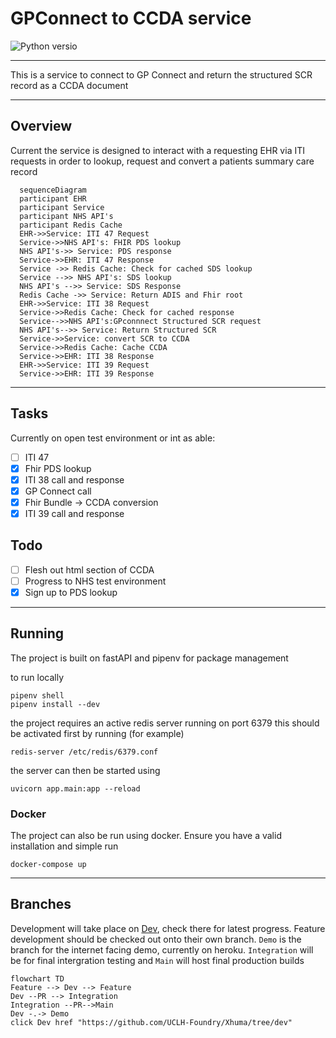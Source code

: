 # GPConnect to CCDA service
![Python versio](https://img.shields.io/github/pipenv/locked/python-version/JMathiszig-Lee/GPconnect)

---


This is a service to connect to GP Connect and return the structured SCR record as a CCDA document

---
## Overview

Current the service is designed to interact with a requesting EHR via ITI requests in order to lookup, request and convert a patients summary care record
```mermaid
  sequenceDiagram
  participant EHR
  participant Service
  participant NHS API's
  participant Redis Cache
  EHR->>Service: ITI 47 Request
  Service->>NHS API's: FHIR PDS lookup
  NHS API's->> Service: PDS response
  Service->>EHR: ITI 47 Response
  Service ->> Redis Cache: Check for cached SDS lookup
  Service -->> NHS API's: SDS lookup
  NHS API's -->> Service: SDS Response
  Redis Cache ->> Service: Return ADIS and Fhir root
  EHR->>Service: ITI 38 Request
  Service->>Redis Cache: Check for cached response
  Service-->>NHS API's:GPconnnect Structured SCR request
  NHS API's-->> Service: Return Structured SCR
  Service->>Service: convert SCR to CCDA
  Service->>Redis Cache: Cache CCDA
  Service->>EHR: ITI 38 Response
  EHR->>Service: ITI 39 Request
  Service->>EHR: ITI 39 Response
```
---
## Tasks
Currently on open test environment or int as able:
- [ ] ITI 47
- [x] Fhir PDS lookup
- [x] ITI 38 call and response
- [x] GP Connect call
- [x] Fhir Bundle -> CCDA conversion
- [x] ITI 39 call and response

## Todo
- [ ] Flesh out html section of CCDA
- [ ] Progress to NHS test environment
- [x] Sign up to PDS lookup

---
## Running

The project is built on fastAPI and pipenv for package management

to run locally
```
pipenv shell
pipenv install --dev
```
the project requires an active redis server running on port 6379
this should be activated first by running (for example)
```
redis-server /etc/redis/6379.conf
```
the server can then be started using
```
uvicorn app.main:app --reload
```

### Docker

The project can also be run using docker. Ensure you have a valid installation and simple run
```
docker-compose up
```
---
## Branches

Development will take place on <a href=https://github.com/UCLH-Foundry/Xhuma/tree/dev>Dev</a>, check there for latest progress. Feature development should be checked out onto their own branch.
`Demo` is the branch for the internet facing demo, currently on heroku.
`Integration` will be for final intergration testing and `Main` will host final production builds

```mermaid
flowchart TD
Feature --> Dev --> Feature
Dev --PR --> Integration
Integration --PR-->Main
Dev -.-> Demo
click Dev href "https://github.com/UCLH-Foundry/Xhuma/tree/dev"
```

